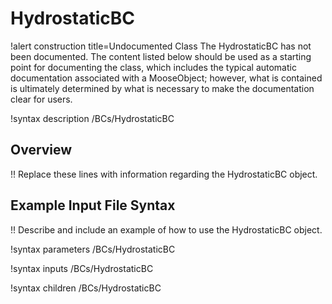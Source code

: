 # HydrostaticBC

!alert construction title=Undocumented Class
The HydrostaticBC has not been documented. The content listed below should be used as a starting point for
documenting the class, which includes the typical automatic documentation associated with a
MooseObject; however, what is contained is ultimately determined by what is necessary to make the
documentation clear for users.

!syntax description /BCs/HydrostaticBC

## Overview

!! Replace these lines with information regarding the HydrostaticBC object.

## Example Input File Syntax

!! Describe and include an example of how to use the HydrostaticBC object.

!syntax parameters /BCs/HydrostaticBC

!syntax inputs /BCs/HydrostaticBC

!syntax children /BCs/HydrostaticBC
